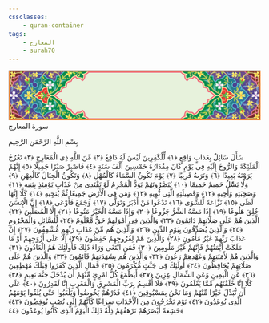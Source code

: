 ```yaml
---
cssclasses:
    - quran-container
tags:
    - المعارج
    - surah70
---
```

<div class="quran-container">
<span class="second-border"></span>
<span class="border"></span>
<div class="head-container">
<img src="https://raw.githubusercontent.com/LORDyyyyy/obsidian-the_quran_vault/main/src/webview/surah_head.png" height=100>
<div class="surah-name">
<span class="surah-name-fnt">سورة المعارج</span>
</div>
</div>
<div class="quran-content">
<div class="name-of-god"> <p> بِسْمِ اللَّهِ الرَّحْمَنِ الرَّحِيمِ </p></div>
<p>
<span class="sign" id="f1">سَأَلَ سَائِلٌ بِعَذَابٍ وَاقِعٍ <span>﴿</span>١<span>﴾</span></span>
<span class="sign" id="f2">لِّلْكَفِرِينَ لَيْسَ لَهُ دَافِعٌ <span>﴿</span>٢<span>﴾</span></span>
<span class="sign" id="f3">مِّنَ اللَّهِ ذِى الْمَعَارِجِ <span>﴿</span>٣<span>﴾</span></span>
<span class="sign" id="f4">تَعْرُجُ الْمَلَئِكَةُ وَالرُّوحُ إِلَيْهِ فِى يَوْمٍ كَانَ مِقْدَارُهُ خَمْسِينَ أَلْفَ سَنَةٍ <span>﴿</span>٤<span>﴾</span></span>
<span class="sign" id="f5">فَاصْبِرْ صَبْرًا جَمِيلًا <span>﴿</span>٥<span>﴾</span></span>
<span class="sign" id="f6">إِنَّهُمْ يَرَوْنَهُ بَعِيدًا <span>﴿</span>٦<span>﴾</span></span>
<span class="sign" id="f7">وَنَرَىهُ قَرِيبًا <span>﴿</span>٧<span>﴾</span></span>
<span class="sign" id="f8">يَوْمَ تَكُونُ السَّمَاءُ كَالْمُهْلِ <span>﴿</span>٨<span>﴾</span></span>
<span class="sign" id="f9">وَتَكُونُ الْجِبَالُ كَالْعِهْنِ <span>﴿</span>٩<span>﴾</span></span>
<span class="sign" id="f10">وَلَا يَسَْٔلُ حَمِيمٌ حَمِيمًا <span>﴿</span>١۰<span>﴾</span></span>
<span class="sign" id="f11">يُبَصَّرُونَهُمْ يَوَدُّ الْمُجْرِمُ لَوْ يَفْتَدِى مِنْ عَذَابِ يَوْمِئِذٍ بِبَنِيهِ <span>﴿</span>١١<span>﴾</span></span>
<span class="sign" id="f12">وَصَحِبَتِهِ وَأَخِيهِ <span>﴿</span>١٢<span>﴾</span></span>
<span class="sign" id="f13">وَفَصِيلَتِهِ الَّتِى تُْٔوِيهِ <span>﴿</span>١٣<span>﴾</span></span>
<span class="sign" id="f14">وَمَن فِى الْأَرْضِ جَمِيعًا ثُمَّ يُنجِيهِ <span>﴿</span>١٤<span>﴾</span></span>
<span class="sign" id="f15">كَلَّا إِنَّهَا لَظَى <span>﴿</span>١٥<span>﴾</span></span>
<span class="sign" id="f16">نَزَّاعَةً لِّلشَّوَى <span>﴿</span>١٦<span>﴾</span></span>
<span class="sign" id="f17">تَدْعُوا مَنْ أَدْبَرَ وَتَوَلَّى <span>﴿</span>١٧<span>﴾</span></span>
<span class="sign" id="f18">وَجَمَعَ فَأَوْعَى <span>﴿</span>١٨<span>﴾</span></span>
<span class="sign" id="f19">إِنَّ الْإِنسَنَ خُلِقَ هَلُوعًا <span>﴿</span>١٩<span>﴾</span></span>
<span class="sign" id="f20">إِذَا مَسَّهُ الشَّرُّ جَزُوعًا <span>﴿</span>٢۰<span>﴾</span></span>
<span class="sign" id="f21">وَإِذَا مَسَّهُ الْخَيْرُ مَنُوعًا <span>﴿</span>٢١<span>﴾</span></span>
<span class="sign" id="f22">إِلَّا الْمُصَلِّينَ <span>﴿</span>٢٢<span>﴾</span></span>
<span class="sign" id="f23">الَّذِينَ هُمْ عَلَى صَلَاتِهِمْ دَائِمُونَ <span>﴿</span>٢٣<span>﴾</span></span>
<span class="sign" id="f24">وَالَّذِينَ فِى أَمْوَلِهِمْ حَقٌّ مَّعْلُومٌ <span>﴿</span>٢٤<span>﴾</span></span>
<span class="sign" id="f25">لِّلسَّائِلِ وَالْمَحْرُومِ <span>﴿</span>٢٥<span>﴾</span></span>
<span class="sign" id="f26">وَالَّذِينَ يُصَدِّقُونَ بِيَوْمِ الدِّينِ <span>﴿</span>٢٦<span>﴾</span></span>
<span class="sign" id="f27">وَالَّذِينَ هُم مِّنْ عَذَابِ رَبِّهِم مُّشْفِقُونَ <span>﴿</span>٢٧<span>﴾</span></span>
<span class="sign" id="f28">إِنَّ عَذَابَ رَبِّهِمْ غَيْرُ مَأْمُونٍ <span>﴿</span>٢٨<span>﴾</span></span>
<span class="sign" id="f29">وَالَّذِينَ هُمْ لِفُرُوجِهِمْ حَفِظُونَ <span>﴿</span>٢٩<span>﴾</span></span>
<span class="sign" id="f30">إِلَّا عَلَى أَزْوَجِهِمْ أَوْ مَا مَلَكَتْ أَيْمَنُهُمْ فَإِنَّهُمْ غَيْرُ مَلُومِينَ <span>﴿</span>٣۰<span>﴾</span></span>
<span class="sign" id="f31">فَمَنِ ابْتَغَى وَرَاءَ ذَلِكَ فَأُولَئِكَ هُمُ الْعَادُونَ <span>﴿</span>٣١<span>﴾</span></span>
<span class="sign" id="f32">وَالَّذِينَ هُمْ لِأَمَنَتِهِمْ وَعَهْدِهِمْ رَعُونَ <span>﴿</span>٣٢<span>﴾</span></span>
<span class="sign" id="f33">وَالَّذِينَ هُم بِشَهَدَتِهِمْ قَائِمُونَ <span>﴿</span>٣٣<span>﴾</span></span>
<span class="sign" id="f34">وَالَّذِينَ هُمْ عَلَى صَلَاتِهِمْ يُحَافِظُونَ <span>﴿</span>٣٤<span>﴾</span></span>
<span class="sign" id="f35">أُولَئِكَ فِى جَنَّتٍ مُّكْرَمُونَ <span>﴿</span>٣٥<span>﴾</span></span>
<span class="sign" id="f36">فَمَالِ الَّذِينَ كَفَرُوا قِبَلَكَ مُهْطِعِينَ <span>﴿</span>٣٦<span>﴾</span></span>
<span class="sign" id="f37">عَنِ الْيَمِينِ وَعَنِ الشِّمَالِ عِزِينَ <span>﴿</span>٣٧<span>﴾</span></span>
<span class="sign" id="f38">أَيَطْمَعُ كُلُّ امْرِئٍ مِّنْهُمْ أَن يُدْخَلَ جَنَّةَ نَعِيمٍ <span>﴿</span>٣٨<span>﴾</span></span>
<span class="sign" id="f39">كَلَّا إِنَّا خَلَقْنَهُم مِّمَّا يَعْلَمُونَ <span>﴿</span>٣٩<span>﴾</span></span>
<span class="sign" id="f40">فَلَا أُقْسِمُ بِرَبِّ الْمَشَرِقِ وَالْمَغَرِبِ إِنَّا لَقَدِرُونَ <span>﴿</span>٤۰<span>﴾</span></span>
<span class="sign" id="f41">عَلَى أَن نُّبَدِّلَ خَيْرًا مِّنْهُمْ وَمَا نَحْنُ بِمَسْبُوقِينَ <span>﴿</span>٤١<span>﴾</span></span>
<span class="sign" id="f42">فَذَرْهُمْ يَخُوضُوا وَيَلْعَبُوا حَتَّى يُلَقُوا يَوْمَهُمُ الَّذِى يُوعَدُونَ <span>﴿</span>٤٢<span>﴾</span></span>
<span class="sign" id="f43">يَوْمَ يَخْرُجُونَ مِنَ الْأَجْدَاثِ سِرَاعًا كَأَنَّهُمْ إِلَى نُصُبٍ يُوفِضُونَ <span>﴿</span>٤٣<span>﴾</span></span>
<span class="sign" id="f44">خَشِعَةً أَبْصَرُهُمْ تَرْهَقُهُمْ ذِلَّةٌ ذَلِكَ الْيَوْمُ الَّذِى كَانُوا يُوعَدُونَ <span>﴿</span>٤٤<span>﴾</span></span>

</p>
</div>
<span class="border" style="margin-top:25px;"></span>
<span class="second-border-bottom"></span>
</div>
